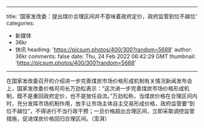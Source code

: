 
---
title: '国家发改委：提出煤价合理区间并不意味着政府定价，政府监管到位不越位'
categories: 
 - 新媒体
 - 36kr
 - 快讯
headimg: 'https://picsum.photos/400/300?random=5688'
author: 36kr
comments: false
date: Thu, 24 Feb 2022 06:42:29 GMT
thumbnail: 'https://picsum.photos/400/300?random=5688'
---

<div>   
在国家发改委召开的介绍进一步完善煤炭市场价格形成机制有关情况新闻发布会上，国家发改委价格司司长万劲松表示：“这次进一步完善煤炭市场价格形成机制，既不是重回政府定价，也不是放任自流。”万劲松称，当煤炭价格在合理区间内时，充分发挥市场机制作用，放手让市场主体自主交易形成价格，政府监管要“到位不越位”，不得进行不当行政干预；一旦价格超出合理区间，立即采取调控监管措施，促进煤炭价格回归合理区间。（澎湃）  
</div>
            